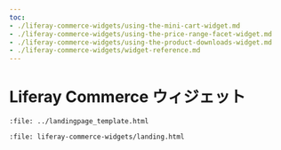 ```yaml
---
toc:
- ./liferay-commerce-widgets/using-the-mini-cart-widget.md
- ./liferay-commerce-widgets/using-the-price-range-facet-widget.md
- ./liferay-commerce-widgets/using-the-product-downloads-widget.md
- ./liferay-commerce-widgets/widget-reference.md
---
```

# Liferay Commerce ウィジェット

```{raw} html
:file: ../landingpage_template.html
```

```{raw} html
:file: liferay-commerce-widgets/landing.html
```